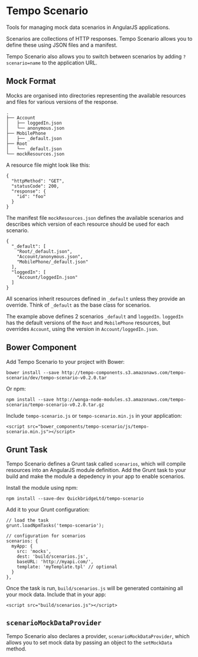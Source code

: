 Tempo Scenario
==============

Tools for managing mock data scenarios in AngularJS applications.

Scenarios are collections of HTTP responses. Tempo Scenario allows you to
define these using JSON files and a manifest.

Tempo Scenario also allows you to switch between scenarios by adding
`?scenario=name` to the application URL.

Mock Format
-----------

Mocks are organised into directories representing the available resources and
files for various versions of the response.

    .
    ├── Account
    │   ├── loggedIn.json
    │   └── anonymous.json
    ├── MobilePhone
    │   ├── _default.json
    ├── Root
    │   └── _default.json
    └── mockResources.json

A resource file might look like this:

    {
      "httpMethod": "GET",
      "statusCode": 200,
      "response": {
        "id": "foo"
      }
    }

The manifest file `mockResources.json` defines the available scenarios and
describes which version of each resource should be used for each scenario.

    {
      "_default": [
        "Root/_default.json",
        "Account/anonymous.json",
        "MobilePhone/_default.json"
      ],
      "loggedIn": [
        "Account/loggedIn.json"
      ]
    }

All scenarios inherit resources defined in `_default` unless they provide an
override. Think of `_default` as the base class for scenarios.

The example above defines 2 scenarios `_default` and `loggedIn`. `loggedIn` has
the default versions of the `Root` and `MobilePhone` resources, but overrides
`Account`, using the version in `Account/loggedIn.json`.

Bower Component
---------------

Add Tempo Scenario to your project with Bower:

    bower install --save http://tempo-components.s3.amazonaws.com/tempo-scenario/dev/tempo-scenario-v0.2.0.tar

Or npm:

    npm install --save http://wonga-node-modules.s3.amazonaws.com/tempo-scenario/tempo-scenario-v0.2.0.tar.gz

Include `tempo-scenario.js` or `tempo-scenario.min.js` in your application:

    <script src="bower_components/tempo-scenario/js/tempo-scenario.min.js"></script>

Grunt Task
----------

Tempo Scenario defines a Grunt task called `scenarios`, which will compile
resources into an AngularJS module definition. Add the Grunt task to your build
and make the module a depedency in your app to enable scenarios.

Install the module using npm:

    npm install --save-dev QuickbridgeLtd/tempo-scenario

Add it to your Grunt configuration:

    // load the task
    grunt.loadNpmTasks('tempo-scenario');

    // configuration for scenarios
    scenarios: {
      myApp: {
        src: 'mocks',
        dest: 'build/scenarios.js',
        baseURL: 'http://myapi.com/',
        template: 'myTemplate.tpl' // optional
      }
    },

Once the task is run, `build/scenarios.js` will be generated containing all your
mock data. Include that in your app:

    <script src="build/scenarios.js"></script>

`scenarioMockDataProvider`
--------------------------

Tempo Scenario also declares a provider, `scenarioMockDataProvider`, which
allows you to set mock data by passing an object to the `setMockData` method.
